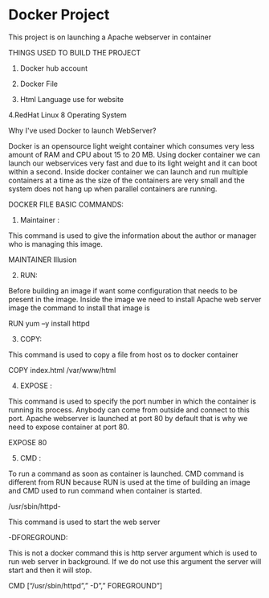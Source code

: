 # Docker Project
This project is on launching a Apache webserver in container

THINGS USED TO BUILD THE PROJECT

1. Docker hub account

2. Docker File

3. Html Language use for website 

4.RedHat Linux 8 Operating System

Why I've used Docker to launch WebServer?

Docker is an opensource light weight container which consumes very less amount of RAM and CPU about 15 to 20 MB. Using docker container we can launch our webservices very fast and due to its light weight and it can boot within a second. Inside docker container we can launch and run multiple containers at a time as the size of the containers are very small and the system does not hang up when parallel containers are running.

DOCKER FILE BASIC COMMANDS:

1. Maintainer : 

This command is used to give the information about the author or manager who is managing this image.

MAINTAINER Illusion

2. RUN:

Before building an image if want some configuration that needs to be present in the image. Inside the image we need to install Apache 
web server image the command to install that image is

RUN yum –y install httpd

3. COPY:

This command is used to copy a file from host os to docker container

COPY index.html /var/www/html

4. EXPOSE :

This command is used to specify the port number in which the container is running its process. Anybody can come from outside and connect to this port. Apache webserver is launched at port 80 by default that is why we need to expose container at port 80.

EXPOSE 80

5. CMD :

To run a command as soon as container is launched. CMD command is different from RUN because RUN is used at the time of building an image and CMD used to run command when container is started.

/usr/sbin/httpd-

This command is used to start the web server

-DFOREGROUND:

This is not a docker command this is http server argument which is used to run web server in background. If we do not use this argument the server will start and then it will stop.

CMD [“/usr/sbin/httpd”,” -D”,” FOREGROUND”]
  
